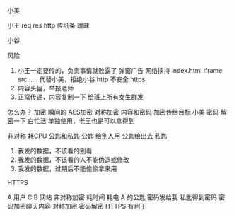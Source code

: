 小美

小王    req res http
    传纸条 暧昧

小谷

风险
1. 小王一定要传的，负责事情就败露了
    弹窗广告 网络挟持 index.html iframe src......
代替小美，拒绝小谷  http 不安全 https
2. 内容头盔，举报老师
3. 正常传递，内容复制一下 给班上所有女生群发

怎么办？
加密 瞬间的
AES加密 对称加密  内容和密码 加密传给目标
小美 密码 解密一下 白忙活 单独使用，老王也是可以拿得到

非对称 耗CPU
    公匙和私匙 公匙 给别人用
    公匙给出去
    私匙


1. 我发的数据，不该看的别看
2. 我发的数据，不该看的人不能伪造或修改
3. 我发的数据，过期后不能偷偷拿来用

HTTPS

A 用户              C               B 网站
非对称加密  耗时间 耗电            A 的公匙 密码发给我
私匙得到密码
密码加密聊天内容 对称加密           密码解密
HTTPS 有利于